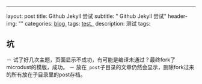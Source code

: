 ---
layout:     post
title:     Github Jekyll 尝试
subtitle:   " Github Jekyll 尝试"
header-img: ""
categories: [blog ]()
tags: [test, ]()
description: 测试
tags:


## 坑
－ 试了好几次主题，页面显示不成功，有可能是编译未通过？最终fork了microdust的模版，成功。
－ 放在`_post`子目录的文章仍然会显示，删除fork过来的所有放在子目录里的post存档。

